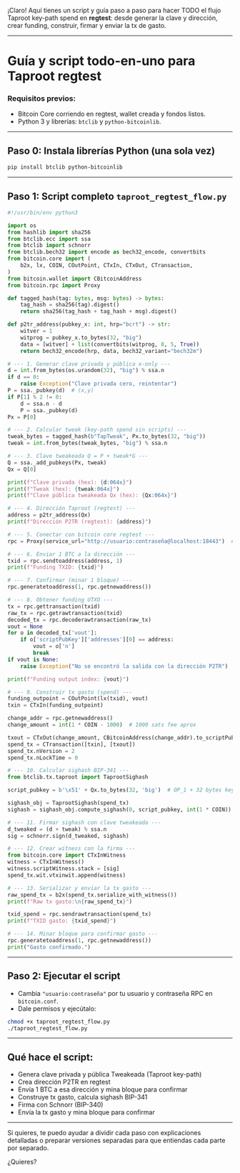 ¡Claro! Aquí tienes un script y guía paso a paso para hacer TODO el flujo Taproot key-path spend en **regtest**: desde generar la clave y dirección, crear funding, construir, firmar y enviar la tx de gasto.

---

# Guía y script todo-en-uno para Taproot regtest

### Requisitos previos:

* Bitcoin Core corriendo en regtest, wallet creada y fondos listos.
* Python 3 y librerías: `btclib` y `python-bitcoinlib`.

---

## Paso 0: Instala librerías Python (una sola vez)

```bash
pip install btclib python-bitcoinlib
```

---

## Paso 1: Script completo `taproot_regtest_flow.py`

```python
#!/usr/bin/env python3

import os
from hashlib import sha256
from btclib.ecc import ssa
from btclib import schnorr
from btclib.bech32 import encode as bech32_encode, convertbits
from bitcoin.core import (
    b2x, lx, COIN, COutPoint, CTxIn, CTxOut, CTransaction,
)
from bitcoin.wallet import CBitcoinAddress
from bitcoin.rpc import Proxy

def tagged_hash(tag: bytes, msg: bytes) -> bytes:
    tag_hash = sha256(tag).digest()
    return sha256(tag_hash + tag_hash + msg).digest()

def p2tr_address(pubkey_x: int, hrp="bcrt") -> str:
    witver = 1
    witprog = pubkey_x.to_bytes(32, "big")
    data = [witver] + list(convertbits(witprog, 8, 5, True))
    return bech32_encode(hrp, data, bech32_variant="bech32m")

# --- 1. Generar clave privada y pública x-only ---
d = int.from_bytes(os.urandom(32), "big") % ssa.n
if d == 0:
    raise Exception("Clave privada cero, reintentar")
P = ssa._pubkey(d)  # (x,y)
if P[1] % 2 != 0:
    d = ssa.n - d
    P = ssa._pubkey(d)
Px = P[0]

# --- 2. Calcular tweak (key-path spend sin scripts) ---
tweak_bytes = tagged_hash(b"TapTweak", Px.to_bytes(32, "big"))
tweak = int.from_bytes(tweak_bytes, "big") % ssa.n

# --- 3. Clave tweakeada Q = P + tweak*G ---
Q = ssa._add_pubkeys(Px, tweak)
Qx = Q[0]

print(f"Clave privada (hex): {d:064x}")
print(f"Tweak (hex): {tweak:064x}")
print(f"Clave pública tweakeada Qx (hex): {Qx:064x}")

# --- 4. Dirección Taproot (regtest) ---
address = p2tr_address(Qx)
print(f"Dirección P2TR (regtest): {address}")

# --- 5. Conectar con bitcoin core regtest ---
rpc = Proxy(service_url="http://usuario:contraseña@localhost:18443")  # cambia usuario/contraseña

# --- 6. Enviar 1 BTC a la dirección ---
txid = rpc.sendtoaddress(address, 1)
print(f"Funding TXID: {txid}")

# --- 7. Confirmar (minar 1 bloque) ---
rpc.generatetoaddress(1, rpc.getnewaddress())

# --- 8. Obtener funding UTXO ---
tx = rpc.gettransaction(txid)
raw_tx = rpc.getrawtransaction(txid)
decoded_tx = rpc.decoderawtransaction(raw_tx)
vout = None
for o in decoded_tx['vout']:
    if o['scriptPubKey']['addresses'][0] == address:
        vout = o['n']
        break
if vout is None:
    raise Exception("No se encontró la salida con la dirección P2TR")

print(f"Funding output index: {vout}")

# --- 9. Construir tx gasto (spend) ---
funding_outpoint = COutPoint(lx(txid), vout)
txin = CTxIn(funding_outpoint)

change_addr = rpc.getnewaddress()
change_amount = int(1 * COIN - 1000)  # 1000 sats fee aprox

txout = CTxOut(change_amount, CBitcoinAddress(change_addr).to_scriptPubKey())
spend_tx = CTransaction([txin], [txout])
spend_tx.nVersion = 2
spend_tx.nLockTime = 0

# --- 10. Calcular sighash BIP-341 ---
from btclib.tx.taproot import TaprootSighash

script_pubkey = b'\x51' + Qx.to_bytes(32, 'big')  # OP_1 + 32 bytes key tweakeada

sighash_obj = TaprootSighash(spend_tx)
sighash = sighash_obj.compute_sighash(0, script_pubkey, int(1 * COIN))

# --- 11. Firmar sighash con clave tweakeada ---
d_tweaked = (d + tweak) % ssa.n
sig = schnorr.sign(d_tweaked, sighash)

# --- 12. Crear witness con la firma ---
from bitcoin.core import CTxInWitness
witness = CTxInWitness()
witness.scriptWitness.stack = [sig]
spend_tx.wit.vtxinwit.append(witness)

# --- 13. Serializar y enviar la tx gasto ---
raw_spend_tx = b2x(spend_tx.serialize_with_witness())
print(f"Raw tx gasto:\n{raw_spend_tx}")

txid_spend = rpc.sendrawtransaction(spend_tx)
print(f"TXID gasto: {txid_spend}")

# --- 14. Minar bloque para confirmar gasto ---
rpc.generatetoaddress(1, rpc.getnewaddress())
print("Gasto confirmado.")
```

---

## Paso 2: Ejecutar el script

* Cambia `"usuario:contraseña"` por tu usuario y contraseña RPC en `bitcoin.conf`.
* Dale permisos y ejecútalo:

```bash
chmod +x taproot_regtest_flow.py
./taproot_regtest_flow.py
```

---

## Qué hace el script:

* Genera clave privada y pública Tweakeada (Taproot key-path)
* Crea dirección P2TR en regtest
* Envía 1 BTC a esa dirección y mina bloque para confirmar
* Construye tx gasto, calcula sighash BIP-341
* Firma con Schnorr (BIP-340)
* Envía la tx gasto y mina bloque para confirmar

---

Si quieres, te puedo ayudar a dividir cada paso con explicaciones detalladas o preparar versiones separadas para que entiendas cada parte por separado.

¿Quieres?
